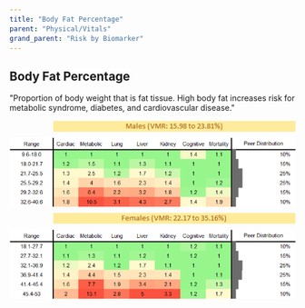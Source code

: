 ```yaml
---
title: "Body Fat Percentage"
parent: "Physical/Vitals"
grand_parent: "Risk by Biomarker"
---
```



## Body Fat Percentage


"Proportion of body weight that is fat tissue. High body fat increases risk for metabolic syndrome, diabetes, and cardiovascular disease."

<div style="display: flex; flex-direction: column; gap: 10px;">

  <img src="/assets/images/vmrbiomarker_body_fat_percentage__male.png" alt="Body Fat Percentage VMR Male" style="margin-left: 15%">
  <img src="/assets/images/rr_body_fat_percentage__male.png" alt="Body Fat Percentage RR Male">

  <img src="/assets/images/vmrbiomarker_body_fat_percentage__female.png" alt="Body Fat Percentage VMR Female" style="margin-left: 15%; ">
  <img src="/assets/images/rr_body_fat_percentage__female.png" alt="Body Fat Percentage RR Female">

</div>



